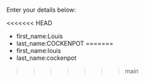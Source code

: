 Enter your details below:

<<<<<<< HEAD
* first_name:Louis
* last_name:COCKENPOT
=======
* first_name:louis
* last_name:cockenpot
>>>>>>> main
